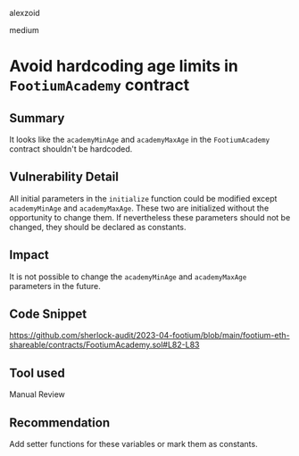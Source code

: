 alexzoid

medium

# Avoid hardcoding age limits in `FootiumAcademy` contract

## Summary
It looks like the `academyMinAge` and `academyMaxAge` in the `FootiumAcademy` contract shouldn't be hardcoded. 

## Vulnerability Detail
All initial parameters in the `initialize` function could be modified except `academyMinAge` and `academyMaxAge`. These two are initialized without the opportunity to change them. If nevertheless these parameters should not be changed, they should be declared as constants.

## Impact
It is not possible to change the `academyMinAge` and `academyMaxAge` parameters in the future. 

## Code Snippet
https://github.com/sherlock-audit/2023-04-footium/blob/main/footium-eth-shareable/contracts/FootiumAcademy.sol#L82-L83

## Tool used
Manual Review

## Recommendation
Add setter functions for these variables or mark them as constants.